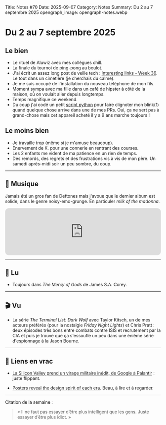 Title: Notes #70
Date: 2025-09-07
Category: Notes
Summary: Du 2 au 7 septembre 2025
opengraph_image: opengraph-notes.webp

# Du 2 au 7 septembre 2025

## Le bien

* Le rituel de Aluwiz avec mes collègues chill.
* La finale du tournoi de ping-pong au boulot.
* J'ai écrit un assez long post de veille tech : [Interesting links - Week 36]({filename}/books/2025-week36.md). Le tout dans un cimetière (je cherchais du calme).
* Je me suis occupé de l'installation du nouveau téléphone de mon fils.
* Moment sympa avec ma fille dans un café de hipster à côté de la maison, où on voulait aller depuis longtemps.
* Temps magnifique ce weekend.
* Du coup j'ai codé un petit [script python](https://github.com/frica/blink1-github-pr-notify) pour faire clignoter mon blink(1) quand quelque chose arrive dans une de mes PRs. Oui, ça ne sert pas à grand-chose mais cet appareil acheté il y a 9 ans marche toujours !

## Le moins bien

* Je travaille trop (même si je m'amuse beaucoup).
* Enervement de K. pour une connerie en rentrant des courses.
* Les 2 enfants me vident de ma patience en un rien de temps.
* Des remords, des regrets et des frustrations vis à vis de mon père. Un samedi après-midi soir un peu sombre, du coup.

---

## 🎵 Musique

Jamais été un gros fan de Deftones mais j'avoue que le dernier album est solide, dans le genre noisy-emo-grunge. En particuler _milk of the madonna_.

<iframe style="border-radius:12px" src="https://open.spotify.com/embed/track/2463q6UN8BIDfeVI379qFz?utm_source=generator" width="100%" height="152" frameBorder="0" allowfullscreen="" allow="autoplay; clipboard-write; encrypted-media; fullscreen; picture-in-picture" loading="lazy"></iframe>

---

## 📖 Lu

* Toujours dans _The Mercy of Gods_ de James S.A. Corey.

---

## 🎬 Vu

* La série _The Terminal List: Dark Wolf_ avec Taylor Kitsch, un de mes acteurs préférés (pour la nostalgie _Friday Night Lights_) et Chris Pratt : deux épisodes très bons entre combats contre ISIS et recrutement par la CIA et puis je trouve que ça s'essoufle un peu dans une énième série d'espionnage à la Jason Bourne.

---

## 🔗 Liens en vrac

* [La Silicon Valley prend un virage militaire inédit, de Google à Palantir](https://www.lemonde.fr/economie/article/2025/09/06/la-silicon-valley-prend-un-virage-militaire-inedit-de-google-a-palantir_6639199_3234.html) : juste flippant.

* [Posters reveal the design spirit of each era](https://www.thomasmoes.com/52obsessions/annual-posters). Beau, à lire et à regarder.

---

Citation de la semaine :

> « Il ne faut pas essayer d’être plus intelligent que les gens. Juste essayer d’être plus idiot. »

